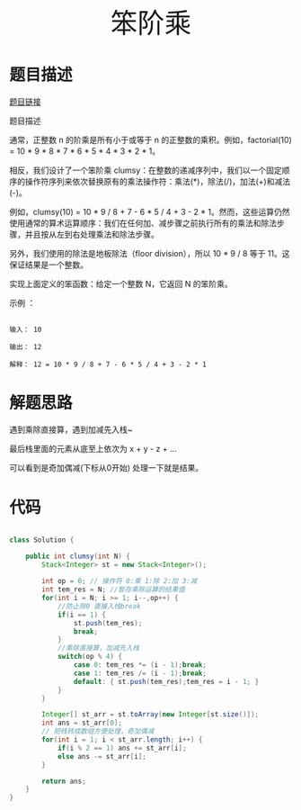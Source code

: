 <div align='center' ><font size='70'>笨阶乘</font></div>

# 题目描述

<a href="https://leetcode-cn.com/problems/clumsy-factorial/" target="_blank">题目链接</a>

题目描述

通常，正整数 n 的阶乘是所有小于或等于 n 的正整数的乘积。例如，factorial(10) = 10 * 9 * 8 * 7 * 6 * 5 * 4 * 3 * 2 * 1。

相反，我们设计了一个笨阶乘 clumsy：在整数的递减序列中，我们以一个固定顺序的操作符序列来依次替换原有的乘法操作符：乘法(*)，除法(/)，加法(+)和减法(-)。

例如，clumsy(10) = 10 * 9 / 8 + 7 - 6 * 5 / 4 + 3 - 2 * 1。然而，这些运算仍然使用通常的算术运算顺序：我们在任何加、减步骤之前执行所有的乘法和除法步骤，并且按从左到右处理乘法和除法步骤。

另外，我们使用的除法是地板除法（floor division），所以 10 * 9 / 8 等于 11。这保证结果是一个整数。

实现上面定义的笨函数：给定一个整数 N，它返回 N 的笨阶乘。

示例 ：


```

输入： 10

输出： 12

解释： 12 = 10 * 9 / 8 + 7 - 6 * 5 / 4 + 3 - 2 * 1

```


# 解题思路

遇到乘除直接算，遇到加减先入栈~

最后栈里面的元素从底至上依次为 x + y - z + ...
 
可以看到是奇加偶减(下标从0开始) 处理一下就是结果。

# 代码


```java

class Solution {

    public int clumsy(int N) {
        Stack<Integer> st = new Stack<Integer>();
        
        int op = 0; // 操作符 0:乘 1:除 2:加 3:减
        int tem_res = N; //暂存乘除运算的结果值
        for(int i = N; i >= 1; i--,op++) {
            //防止除0 直接入栈break           
            if(i == 1) {
                st.push(tem_res);
                break;
            }
            //乘除直接算，加减先入栈
            switch(op % 4) {
                case 0: tem_res *= (i - 1);break;
                case 1: tem_res /= (i - 1);break;
                default: { st.push(tem_res);tem_res = i - 1; }
            }
        }

        Integer[] st_arr = st.toArray(new Integer[st.size()]);
        int ans = st_arr[0];
        // 把栈转成数组方便处理，奇加偶减
        for(int i = 1; i < st_arr.length; i++) {
            if(i % 2 == 1) ans += st_arr[i];
            else ans -= st_arr[i]; 
        }

        return ans;
    }
}

```

